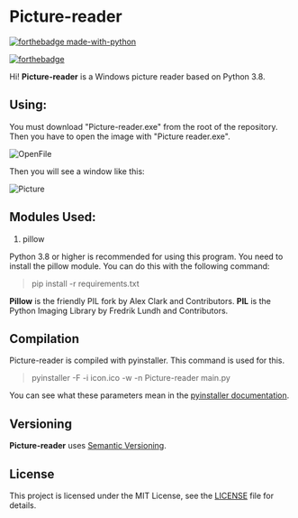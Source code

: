 # Picture-reader

[![forthebadge made-with-python](http://ForTheBadge.com/images/badges/made-with-python.svg)](https://www.python.org/)

[![forthebadge](https://forthebadge.com/images/badges/built-with-love.svg)](https://forthebadge.com)

Hi! **Picture-reader** is a Windows picture reader based on Python 3.8.

## Using:

You must download "Picture-reader.exe" from the root of the repository. Then you have to open the image with "Picture reader.exe".

![OpenFile](https://image.prntscr.com/image/EmCtDUhDTH_HHxAgBFwLag.png)

Then you will see a window like this:

![Picture](https://image.prntscr.com/image/mfNX2USsREu--i70QjsyYA.png)

## Modules Used:

1. pillow

Python 3.8 or higher is recommended for using this program. You need to install the pillow module. You can do this with the following command:

> pip install -r requirements.txt

**Pillow** is the friendly PIL fork by Alex Clark and Contributors. **PIL** is the Python Imaging Library by Fredrik Lundh and Contributors.

## Compilation

Picture-reader is compiled with pyinstaller. This command is used for this.

> pyinstaller -F -i icon.ico -w -n Picture-reader main.py

You can see what these parameters mean in the [pyinstaller documentation](https://pyinstaller.readthedocs.io/en/stable/usage.html#options).

## Versioning

**Picture-reader** uses [Semantic Versioning](https://semver.org/).

## License

This project is licensed under the MIT License, see the [LICENSE](https://github.com/RIDERIUS/Picture-reader/blob/main/LICENSE) file for details.